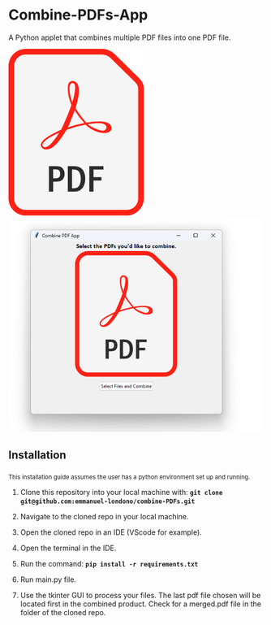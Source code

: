 # Combine-PDFs-App
A Python applet that combines multiple PDF files into one PDF file. 


![Image](PDF_file_icon.png)
![Image](combine_pdf_icon.png)

## Installation


<sub> This installation guide assumes the user has a python environment set up and running. </sub>

1. Clone this repository into your local machine with:       **```git clone git@github.com:emmanuel-londono/combine-PDFs.git```**

2. Navigate to the cloned repo in your local machine.

3. Open the cloned repo in an IDE (VScode for example).

4. Open the terminal in the IDE.

5. Run the command: **```pip install -r requirements.txt```**

6. Run main.py file.

7. Use the tkinter GUI to process your files. The last pdf file chosen will be located first in the combined product. Check for a merged.pdf file in the folder of the cloned repo.






